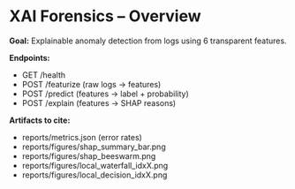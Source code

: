 # XAI Forensics – Overview

**Goal:** Explainable anomaly detection from logs using 6 transparent features.

**Endpoints:**
- GET /health
- POST /featurize  (raw logs → features)
- POST /predict    (features → label + probability)
- POST /explain    (features → SHAP reasons)

**Artifacts to cite:**
- reports/metrics.json (error rates)
- reports/figures/shap_summary_bar.png
- reports/figures/shap_beeswarm.png
- reports/figures/local_waterfall_idxX.png
- reports/figures/local_decision_idxX.png